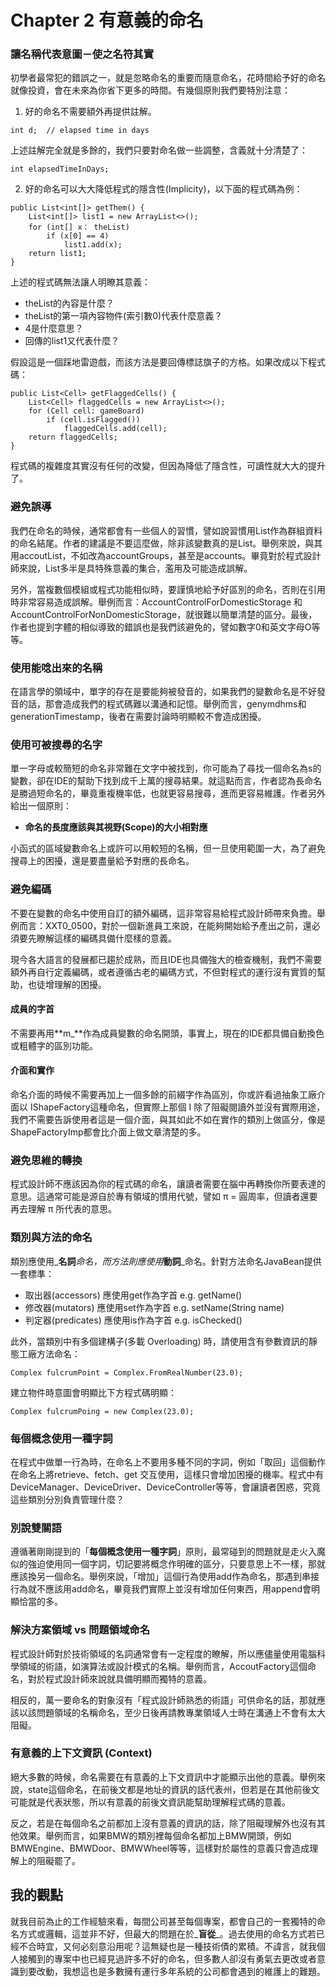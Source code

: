 # Chapter 2 有意義的命名

### 讓名稱代表意圖－使之名符其實

初學者最常犯的錯誤之一，就是忽略命名的重要而隨意命名，花時間給予好的命名就像投資，會在未來為你省下更多的時間。有幾個原則我們要特別注意：

1. 好的命名不需要額外再提供註解。

```text
int d;  // elapsed time in days
```

上述註解完全就是多餘的，我們只要對命名做一些調整，含義就十分清楚了：

```text
int elapsedTimeInDays;
```

2. 好的命名可以大大降低程式的隱含性\(Implicity\)，以下面的程式碼為例：

```text
public List<int[]> getThem() {
    List<int[]> list1 = new ArrayList<>();
    for (int[] x： theList)
        if (x[0] == 4)
            list1.add(x);
    return list1;
}
```

上述的程式碼無法讓人明瞭其意義：

* theList的內容是什麼？
* theList的第一項內容物件\(索引數0\)代表什麼意義？
* 4是什麼意思？
* 回傳的list1又代表什麼？

假設這是一個踩地雷遊戲，而該方法是要回傳標誌旗子的方格。如果改成以下程式碼：

```text
public List<Cell> getFlaggedCells() {
    List<Cell> flaggedCells = new ArrayList<>();
    for (Cell cell: gameBoard)
        if (cell.isFlagged())
            flaggedCells.add(cell);
    return flaggedCells;
}
```

程式碼的複雜度其實沒有任何的改變，但因為降低了隱含性，可讀性就大大的提升了。

### 避免誤導

我們在命名的時候，通常都會有一些個人的習慣，譬如說習慣用List作為群組資料的命名結尾。作者的建議是不要這麼做，除非該變數真的是List。舉例來說，與其用accoutList，不如改為accountGroups，甚至是accounts。畢竟對於程式設計師來說，List多半是具特殊意義的集合，濫用及可能造成誤解。

另外，當複數個模組或程式功能相似時，要謹慎地給予好區別的命名，否則在引用時非常容易造成誤解。舉例而言：AccountControlForDomesticStorage 和 AccountControlForNonDomesticStorage，就很難以簡單清楚的區分。最後，作者也提到字體的相似導致的錯誤也是我們該避免的，譬如數字0和英文字母O等等。

### 使用能唸出來的名稱

在語言學的領域中，單字的存在是要能夠被發音的，如果我們的變數命名是不好發音的話，那會造成我們的程式碼難以溝通和記憶。舉例而言，genymdhms和generationTimestamp，後者在需要討論時明顯較不會造成困擾。

### 使用可被搜尋的名字

單一字母或較簡短的命名非常難在文字中被找到，你可能為了尋找一個命名為s的變數，卻在IDE的幫助下找到成千上萬的搜尋結果。就這點而言，作者認為長命名是勝過短命名的，畢竟重複機率低，也就更容易搜尋，進而更容易維護。作者另外給出一個原則：

* **命名的長度應該與其視野\(Scope\)的大小相對應**

小函式的區域變數命名上或許可以用較短的名稱，但一旦使用範圍一大，為了避免搜尋上的困擾，還是要盡量給予對應的長命名。

### 避免編碼

不要在變數的命名中使用自訂的額外編碼，這非常容易給程式設計師帶來負擔。舉例而言：XXT0\_0500，對於一個新進員工來說，在能夠開始給予產出之前，還必須要先瞭解這樣的編碼具備什麼樣的意義。

現今各大語言的發展都已趨於成熟，而且IDE也具備強大的檢查機制，我們不需要額外再自行定義編碼，或者遵循古老的編碼方式，不但對程式的運行沒有實質的幫助，也徒增理解的困擾。

#### 成員的字首

不需要再用**m\_**作為成員變數的命名開頭，事實上，現在的IDE都具備自動換色或粗體字的區別功能。

#### 介面和實作

命名介面的時候不需要再加上一個多餘的前綴字作為區別，你或許看過抽象工廠介面以 IShapeFactory這種命名，但實際上那個 I 除了阻礙閱讀外並沒有實際用途，我們不需要告訴使用者這是一個介面，與其如此不如在實作的類別上做區分，像是ShapeFactoryImp都會比介面上做文章清楚的多。

### 避免思維的轉換

程式設計師不應該因為你的程式碼的命名，讓讀者需要在腦中再轉換你所要表達的意思。這通常可能是源自於專有領域的慣用代號，譬如 π = 圓周率，但讀者還要再去理解 π 所代表的意思。

### 類別與方法的命名

類別應使用_**名詞**_命名，而方法則應使用_**動詞**_命名。針對方法命名JavaBean提供一套標準：

* 取出器\(accessors\) 應使用get作為字首     e.g. getName\(\)
* 修改器\(mutators\) 應使用set作為字首       e.g. setName\(String name\)
* 判定器\(predicates\) 應使用is作為字首       e.g. isChecked\(\)

此外，當類別中有多個建構子\(多載 Overloading\) 時，請使用含有參數資訊的靜態工廠方法命名：

```text
Complex fulcrumPoint = Complex.FromRealNumber(23.0);
```

建立物件時意圖會明顯比下方程式碼明顯：

```text
Complex fulcrumPoing = new Complex(23.0);
```

### 每個概念使用一種字詞

在程式中做單一行為時，在命名上不要用多種不同的字詞，例如「取回」這個動作在命名上將retrieve、fetch、get 交互使用，這樣只會增加困擾的機率。程式中有DeviceManager、DeviceDriver、DeviceController等等，會讓讀者困惑，究竟這些類別分別負責管理什麼？

### 別說雙關語

遵循著剛剛提到的「**每個概念使用一種字詞**」原則，最常碰到的問題就是走火入魔似的強迫使用同一個字詞，切記要將概念作明確的區分，只要意思上不一樣，那就應該換另一個命名。舉例來說，「增加」這個行為使用add作為命名，那遇到串接行為就不應該用add命名，畢竟我們實際上並沒有增加任何東西，用append會明顯恰當的多。

### 解決方案領域 vs 問題領域命名

程式設計師對於技術領域的名詞通常會有一定程度的瞭解，所以應儘量使用電腦科學領域的術語，如演算法或設計模式的名稱。舉例而言，AccoutFactory這個命名，對於程式設計師來說就具備明顯而獨特的意義。

相反的，萬一要命名的對象沒有「程式設計師熟悉的術語」可供命名的話，那就應該以該問題領域的名稱命名，至少日後再請教專業領域人士時在溝通上不會有太大阻礙。

### 有意義的上下文資訊 \(Context\)

絕大多數的時候，命名需要在有意義的上下文資訊中才能顯示出他的意義。舉例來說，state這個命名，在前後文都是地址的資訊的話代表州，但若是在其他前後文可能就是代表狀態，所以有意義的前後文資訊能幫助理解程式碼的意義。

反之，若是在每個命名之前都加上沒有意義的資訊的話，除了阻礙理解外也沒有其他效果。舉例而言，如果BMW的類別裡每個命名都加上BMW開頭，例如BMWEngine、BMWDoor、BMWWheel等等，這樣對於屬性的意義只會造成理解上的阻礙罷了。

## 我的觀點

就我目前為止的工作經驗來看，每間公司甚至每個專案，都會自己的一套獨特的命名方式或邏輯，這並非不好，但最大的問題在於_**盲從**_。過去使用的命名方式若已經不合時宜，又何必刻意沿用呢？這無疑也是一種技術債的累積。不諱言，就我個人接觸到的專案中也已經見過許多不好的命名，但多數人卻沒有勇氣去更改或者意識到要改動，我想這也是多數擁有運行多年系統的公司都會遇到的維護上的難題。

